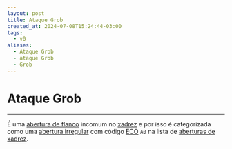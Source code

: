 ```yaml
---
layout: post
title: Ataque Grob
created_at: 2024-07-08T15:24:44-03:00
tags:
  - v0
aliases:
  - Ataque Grob
  - ataque Grob
  - Grob
---
```

# Ataque Grob
---

É uma [abertura de flanco](_draft/2024/07/2024-07-06-Aberturas_de_flanco.md) incomum no [xadrez](api/2024/07/2024-07-06-Xadrez.md) e por isso é categorizada como uma [abertura irregular](_draft/2024/07/2024-07-06-Aberturas_irregulares.md) com código [ECO](api/2024/07/2024-07-07-Encyclopaedia_of_Chess_Openings.md) `A0` na lista de [aberturas de xadrez](_draft/2024/07/2024-07-06-Aberturas_de_xadrez.md).